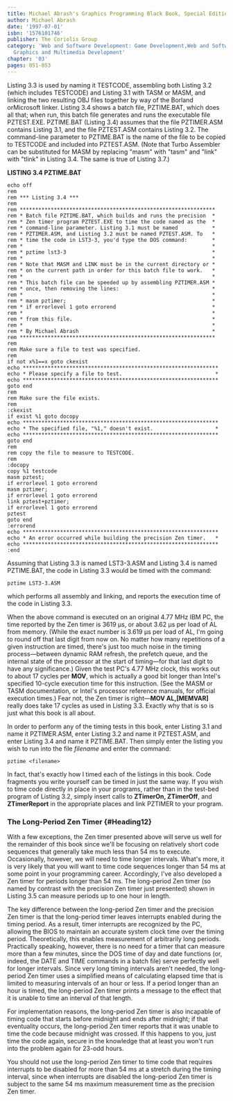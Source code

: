 ```yaml
---
title: Michael Abrash's Graphics Programming Black Book, Special Edition
author: Michael Abrash
date: '1997-07-01'
isbn: '1576101746'
publisher: The Coriolis Group
category: 'Web and Software Development: Game Development,Web and Software Development:
  Graphics and Multimedia Development'
chapter: '03'
pages: 051-053
---
```


Listing 3.3 is used by naming it TESTCODE, assembling both Listing 3.2
(which includes TESTCODE) and Listing 3.1 with TASM or MASM, and linking
the two resulting OBJ files together by way of the Borland orMicrosoft
linker. Listing 3.4 shows a batch file, PZTIME.BAT, which does all that;
when run, this batch file generates and runs the executable file
PZTEST.EXE. PZTIME.BAT (Listing 3.4) assumes that the file PZTIMER.ASM
contains Listing 3.1, and the file PZTEST.ASM contains Listing 3.2. The
command-line parameter to PZTIME.BAT is the name of the file to be
copied to TESTCODE and included into PZTEST.ASM. (Note that Turbo
Assembler can be substituted for MASM by replacing "masm" with "tasm"
and "link" with "tlink" in Listing 3.4. The same is true of Listing
3.7.)

**LISTING 3.4 PZTIME.BAT**

    echo off
    rem
    rem *** Listing 3.4 ***
    rem
    rem ***************************************************************
    rem * Batch file PZTIME.BAT, which builds and runs the precision  *
    rem * Zen timer program PZTEST.EXE to time the code named as the  *
    rem * command-line parameter. Listing 3.1 must be named           *
    rem * PZTIMER.ASM, and Listing 3.2 must be named PZTEST.ASM. To   *
    rem * time the code in LST3-3, you'd type the DOS command:        *
    rem *                                                             *
    rem * pztime lst3-3                                               *
    rem *                                                             *
    rem * Note that MASM and LINK must be in the current directory or *
    rem * on the current path in order for this batch file to work.   *
    rem *                                                             *
    rem * This batch file can be speeded up by assembling PZTIMER.ASM *
    rem * once, then removing the lines:                              *
    rem *                                                             *
    rem * masm pztimer;                                               *
    rem * if errorlevel 1 goto errorend                               *
    rem *                                                             *
    rem * from this file.                                             *
    rem *                                                             *
    rem * By Michael Abrash                                           *
    rem ***************************************************************
    rem
    rem Make sure a file to test was specified.
    rem
    if not x%1==x goto ckexist
    echo ***************************************************************
    echo * Please specify a file to test.                              *
    echo ***************************************************************
    goto end
    rem
    rem Make sure the file exists.
    rem
    :ckexist
    if exist %1 goto docopy
    echo ***************************************************************
    echo * The specified file, "%1," doesn't exist.                    *
    echo ***************************************************************
    goto end
    rem
    rem copy the file to measure to TESTCODE.
    rem
    :docopy
    copy %1 testcode
    masm pztest;
    if errorlevel 1 goto errorend
    masm pztimer;
    if errorlevel 1 goto errorend
    link pztest+pztimer;
    if errorlevel 1 goto errorend
    pztest
    goto end
    :errorend
    echo ***************************************************************
    echo * An error occurred while building the precision Zen timer.   *
    echo ***************************************************************
    :end

Assuming that Listing 3.3 is named LST3-3.ASM and Listing 3.4 is named
PZTIME.BAT, the code in Listing 3.3 would be timed with the command:

    pztime LST3-3.ASM

which performs all assembly and linking, and reports the execution time
of the code in Listing 3.3.

When the above command is executed on an original 4.77 MHz IBM PC, the
time reported by the Zen timer is 3619 µs, or about 3.62 µs per load of
AL from memory. (While the exact number is 3.619 µs per load of AL, I'm
going to round off that last digit from now on. No matter how many
repetitions of a given instruction are timed, there's just too much
noise in the timing process—between dynamic RAM refresh, the prefetch
queue, and the internal state of the processor at the start of
timing—for that last digit to have any significance.) Given the test
PC's 4.77 MHz clock, this works out to about 17 cycles per **MOV**,
which is actually a good bit longer than Intel's specified 10-cycle
execution time for this instruction. (See the MASM or TASM
documentation, or Intel's processor reference manuals, for official
execution times.) Fear not, the Zen timer is right—**MOV AL,[MEMVAR]**
really does take 17 cycles as used in Listing 3.3. Exactly why that is
so is just what this book is all about.

In order to perform any of the timing tests in this book, enter Listing
3.1 and name it PZTIMER.ASM, enter Listing 3.2 and name it PZTEST.ASM,
and enter Listing 3.4 and name it PZTIME.BAT. Then simply enter the
listing you wish to run into the file *filename* and enter the command:

    pztime <filename>

In fact, that's exactly how I timed each of the listings in this book.
Code fragments you write yourself can be timed in just the same way. If
you wish to time code directly in place in your programs, rather than in
the test-bed program of Listing 3.2, simply insert calls to **ZTimerOn,
ZTimerOff**, and **ZTimerReport** in the appropriate places and link
PZTIMER to your program.

### The Long-Period Zen Timer {#Heading12}

With a few exceptions, the Zen timer presented above will serve us well
for the remainder of this book since we'll be focusing on relatively
short code sequences that generally take much less than 54 ms to
execute. Occasionally, however, we will need to time longer intervals.
What's more, it is very likely that you will want to time code sequences
longer than 54 ms at some point in your programming career. Accordingly,
I've also developed a Zen timer for periods longer than 54 ms. The
long-period Zen timer (so named by contrast with the precision Zen timer
just presented) shown in Listing 3.5 can measure periods up to one hour
in length.

The key difference between the long-period Zen timer and the precision
Zen timer is that the long-period timer leaves interrupts enabled during
the timing period. As a result, timer interrupts are recognized by the
PC, allowing the BIOS to maintain an accurate system clock time over the
timing period. Theoretically, this enables measurement of arbitrarily
long periods. Practically speaking, however, there is no need for a
timer that can measure more than a few minutes, since the DOS time of
day and date functions (or, indeed, the DATE and TIME commands in a
batch file) serve perfectly well for longer intervals. Since very long
timing intervals aren't needed, the long-period Zen timer uses a
simplified means of calculating elapsed time that is limited to
measuring intervals of an hour or less. If a period longer than an hour
is timed, the long-period Zen timer prints a message to the effect that
it is unable to time an interval of that length.

For implementation reasons, the long-period Zen timer is also incapable
of timing code that starts before midnight and ends after midnight; if
that eventuality occurs, the long-period Zen timer reports that it was
unable to time the code because midnight was crossed. If this happens to
you, just time the code again, secure in the knowledge that at least you
won't run into the problem again for 23-odd hours.

You should not use the long-period Zen timer to time code that requires
interrupts to be disabled for more than 54 ms at a stretch during the
timing interval, since when interrupts are disabled the long-period Zen
timer is subject to the same 54 ms maximum measurement time as the
precision Zen timer.